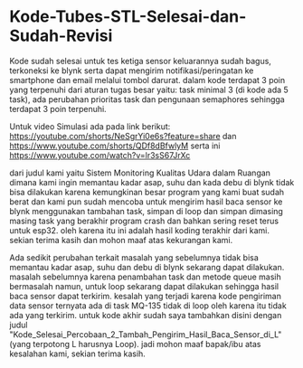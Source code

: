 # Kode-Tubes-STL-Selesai-dan-Sudah-Revisi
Kode sudah selesai untuk tes ketiga sensor keluarannya sudah bagus, terkoneksi ke blynk serta dapat mengirim notifikasi/peringatan ke smartphone dan email melalui tombol darurat. dalam kode terdapat 3 poin yang terpenuhi dari aturan tugas besar yaitu: task minimal 3 (di kode ada 5 task), ada perubahan prioritas task dan pengunaan semaphores sehingga terdapat 3 poin terpenuhi.

Untuk video Simulasi ada pada link berikut: https://youtube.com/shorts/NeSgrYi0e6s?feature=share dan https://www.youtube.com/shorts/QDf8dBfwlyM serta ini https://www.youtube.com/watch?v=lr3sS67JrXc

dari judul kami yaitu Sistem Monitoring Kualitas Udara dalam Ruangan dimana kami ingin memantau kadar asap, suhu dan kada debu di blynk tidak bisa dilakukan karena kemungkinan besar program yang kami buat sudah berat dan kami pun sudah mencoba untuk mengirim hasil baca sensor ke blynk menggunakan tambahan task, simpan di loop dan simpan dimasing masing task yang berakhir program crash dan bahkan sering reset terus untuk esp32. oleh karena itu ini adalah hasil koding terakhir dari kami. sekian terima kasih dan mohon maaf atas kekurangan kami.

Ada sedikit perubahan terkait masalah yang sebelumnya tidak bisa memantau kadar asap, suhu dan debu di blynk sekarang dapat dilakukan. masalah sebelumnya karena penambahan task dan metode queue masih bermasalah namun, untuk loop sekarang dapat dilakukan sehingga hasil baca sensor dapat terkirim. kesalah yang terjadi karena kode pengiriman data sensor ternyata ada di task MQ-135 tidak di loop oleh karena itu tidak ada yang terkirim. untuk kode akhir sudah saya tambahkan disini dengan judul "Kode_Selesai_Percobaan_2_Tambah_Pengirim_Hasil_Baca_Sensor_di_L" (yang terpotong L harusnya Loop). jadi mohon maaf bapak/ibu atas kesalahan kami, sekian terima kasih.
